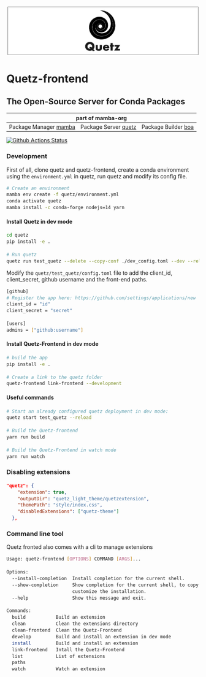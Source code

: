 ![quetz header image](quetz_header.png)

# Quetz-frontend

## The Open-Source Server for Conda Packages

<table>
<thead align="center" cellspacing="10">
  <tr>
    <th colspan="3" align="center" border="">part of mamba-org</th>
  </tr>
</thead>
<tbody>
  <tr background="#FFF">
    <td align="center">Package Manager <a href="https://github.com/mamba-org/mamba">mamba</a></td>
    <td align="center">Package Server <a href="https://github.com/mamba-org/quetz">quetz</a></td>
    <td align="center">Package Builder <a href="https://github.com/mamba-org/boa">boa</a></td>
  </tr>
</tbody>
</table>

[![Github Actions Status](https://github.com/mamba-org/quetz-frontend/workflows/Build/badge.svg)](https://github.com/mamba-org/quetz-frontend/actions)

### Development

First of all, clone quetz and quetz-frontend, create a conda environment using the `environment.yml` in quetz, run quetz and modify its config file.

```bash
# Create an environment
mamba env create -f quetz/environment.yml
conda activate quetz
mamba install -c conda-forge nodejs=14 yarn
```

#### Install Quetz in dev mode

```bash
cd quetz
pip install -e .

# Run quetz
quetz run test_quetz --delete --copy-conf ./dev_config.toml --dev --reload
```

Modify the `quetz/test_quetz/config.toml` file to add the client_id, client_secret, github username and the front-end paths.

```bash
[github]
# Register the app here: https://github.com/settings/applications/new
client_id = "id"
client_secret = "secret"

[users]
admins = ["github:username"]
```

#### Install Quetz-Frontend in dev mode

```bash
# build the app
pip install -e .

# Create a link to the quetz folder
quetz-frontend link-frontend --development
```

#### Useful commands

```bash
# Start an already configured quetz deployment in dev mode:
quetz start test_quetz --reload

# Build the Quetz-frontend
yarn run build

# Build the Quetz-Frontend in watch mode
yarn run watch
```

### Disabling extensions

```json
"quetz": {
    "extension": true,
    "outputDir": "quetz_light_theme/quetzextension",
    "themePath": "style/index.css",
    "disabledExtensions": ["quetz-theme"]
  },
```

### Command line tool

Quetz fronted also comes with a cli to manage extensions

```bash
Usage: quetz-frontend [OPTIONS] COMMAND [ARGS]...

Options:
  --install-completion  Install completion for the current shell.
  --show-completion     Show completion for the current shell, to copy it or
                        customize the installation.
  --help                Show this message and exit.

Commands:
  build           Build an extension
  clean           Clean the extensions directory
  clean-frontend  Clean the Quetz-Frontend
  develop         Build and install an extension in dev mode
  install         Build and install an extension
  link-frontend   Intall the Quetz-Frontend
  list            List of extensions
  paths
  watch           Watch an extension

```

